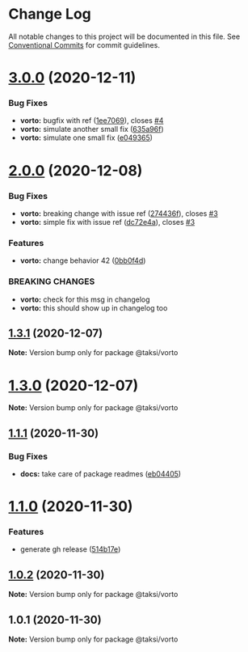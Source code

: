# Change Log

All notable changes to this project will be documented in this file.
See [Conventional Commits](https://conventionalcommits.org) for commit guidelines.

# [3.0.0](https://github.com/uport-project/taksi/compare/v2.0.0...v3.0.0) (2020-12-11)


### Bug Fixes

* **vorto:** bugfix with ref ([1ee7069](https://github.com/uport-project/taksi/commit/1ee7069ae75990aa5b885dc779eea38e361eba81)), closes [#4](https://github.com/uport-project/taksi/issues/4)
* **vorto:** simulate another small fix ([635a96f](https://github.com/uport-project/taksi/commit/635a96f462c7ff1c6daba2e8be7691dbe8960c8e))
* **vorto:** simulate one small fix ([e049365](https://github.com/uport-project/taksi/commit/e049365da280b626fa05a8f538219f4eed0fb8fc))





# [2.0.0](https://github.com/uport-project/taksi/compare/v1.3.2-beta.12+a161952...v2.0.0) (2020-12-08)


### Bug Fixes

* **vorto:** breaking change with issue ref ([274436f](https://github.com/uport-project/taksi/commit/274436f3292b4b8075ea36766197394898829b43)), closes [#3](https://github.com/uport-project/taksi/issues/3)
* **vorto:** simple fix with issue ref ([dc72e4a](https://github.com/uport-project/taksi/commit/dc72e4a4fb3774925b5a305b384069e54bc8d48b)), closes [#3](https://github.com/uport-project/taksi/issues/3)


### Features

* **vorto:** change behavior 42 ([0bb0f4d](https://github.com/uport-project/taksi/commit/0bb0f4d490a15fa01e520f98858b282d9d261c93))


### BREAKING CHANGES

* **vorto:** check for this msg in changelog
* **vorto:** this should show up in changelog too





## [1.3.1](https://github.com/uport-project/taksi/compare/v1.3.1-beta.16+e6d80fe...v1.3.1) (2020-12-07)

**Note:** Version bump only for package @taksi/vorto





# [1.3.0](https://github.com/uport-project/taksi/compare/v1.1.1...v1.3.0) (2020-12-07)

**Note:** Version bump only for package @taksi/vorto





## [1.1.1](https://github.com/uport-project/taksi/compare/v1.1.0...v1.1.1) (2020-11-30)


### Bug Fixes

* **docs:** take care of package readmes ([eb04405](https://github.com/uport-project/taksi/commit/eb0440510ccd28f2182c3dce0aa716da71a6d022))





# [1.1.0](https://github.com/uport-project/taksi/compare/v1.0.2...v1.1.0) (2020-11-30)


### Features

* generate gh release ([514b17e](https://github.com/uport-project/taksi/commit/514b17e779c4be356e8b3ddbbe24df9f9ec16640))





## [1.0.2](https://github.com/uport-project/taksi/compare/v1.0.1...v1.0.2) (2020-11-30)

**Note:** Version bump only for package @taksi/vorto





## 1.0.1 (2020-11-30)

**Note:** Version bump only for package @taksi/vorto
